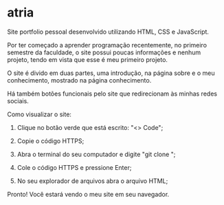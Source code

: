 # atria
Site portfolio pessoal desenvolvido utilizando HTML, CSS e JavaScript.

Por ter começado a aprender programação recentemente, no primeiro semestre da faculdade, o site possui poucas informações e nenhum projeto, tendo em vista que esse é meu primeiro projeto.

O site é divido em duas partes, uma introdução, na página sobre e o meu conhecimento, mostrado na página conhecimento.

Há também botões funcionais pelo site que redirecionam às minhas redes sociais.


Como visualizar o site:

1. Clique no botão verde que está escrito: "<> Code";

2. Copie o código HTTPS;

3. Abra o terminal do seu computador e digite "git clone ";

4. Cole o código HTTPS e pressione Enter;

5. No seu explorador de arquivos abra o arquivo HTML;

Pronto! Você estará vendo o meu site em seu navegador.



